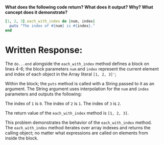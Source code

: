 **What does the following code return? What does it output? Why? What concept does it demonstrate?**

```ruby
[1, 2, 3].each_with_index do |num, index|
  puts "The index of #{num} is #{index}."
end
```
# Written Response:

The `do...end` alongside the `each_with_index` method defines a block on lines 4-6; the block parameters `num` and `index` represent the current element and index of each object in the Array literal `[1, 2, 3]'`;

Within the block; the `puts` method is called with a String passed to it as an argument. The String argument uses interpolation for the `num` and `index` parameters and outputs the following:

The index of `1` is `0`.
The index of `2` is `1`.
The index of `3` is `2`.

The return value of the `each_with_index` method is `[1, 2, 3]`.

This problem demonstrates the behavior of the `each_with_index` method. The `each_with_index` method iterates over array indexes and returns the calling object; no matter what expressions are called on elements from inside the block.

